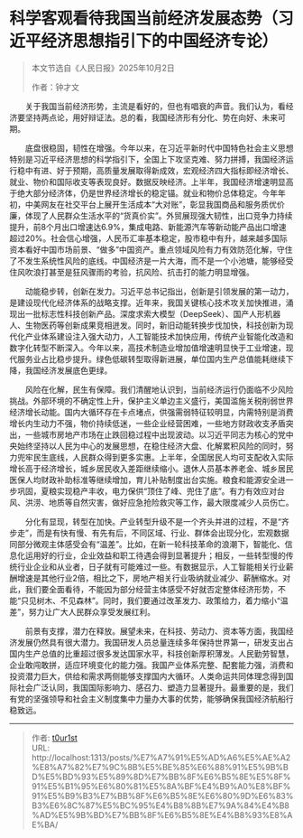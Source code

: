 # 科学客观看待我国当前经济发展态势（习近平经济思想指引下的中国经济专论）


> 本文节选自《人民日报》2025年10月2日
>
> 作者：钟才文

　　关于我国当前经济形势，主流是看好的，但也有唱衰的声音。我们认为，看经济要坚持两点论，用好辩证法。总的看，我国经济形有分化、势在向好、未来可期。

　　底盘很稳固，韧性在增强。今年以来，在习近平新时代中国特色社会主义思想特别是习近平经济思想的科学指引下，全国上下攻坚克难、努力拼搏，我国经济运行稳中有进、好于预期，高质量发展取得新成效，宏观经济四大指标即经济增长、就业、物价和国际收支等表现良好。数据反映经济。上半年，我国经济增速明显高于绝大部分经济体，仍是世界经济增长的稳定锚。就业和物价总体稳定。今年年初，中美网友在社交平台上展开生活成本“大对账”，彰显我国商品和服务质优价廉，体现了人民群众生活水平的“货真价实”。外贸展现强大韧性，出口竞争力持续提升，前8个月出口增速达6.9%，集成电路、新能源汽车等新动能产品出口增速超过20%。社会信心增强，人民币汇率基本稳定，股市稳中有升，越来越多国际资本看好中国市场前景、“做多”中国资产。重点领域风险有力有效防范化解，守住了不发生系统性风险的底线。中国经济是一片大海，而不是一个小池塘，能够经受住风吹浪打甚至是狂风骤雨的考验，抗风险、抗击打的能力明显增强。

　　动能稳步转，创新在发力。习近平总书记指出，创新是引领发展的第一动力，是建设现代化经济体系的战略支撑。近年来，我国关键核心技术攻关加快推进，涌现出一批标志性科技创新产品。深度求索大模型（DeepSeek）、国产人形机器人、生物医药等创新成果竞相迸发。同时，新旧动能转换步伐加快，科技创新为现代化产业体系建设注入强大动力，人工智能技术加快应用，传统产业智能化改造和数字化转型不断深入。今年以来，高技术制造业增加值增速明显快于工业增速，现代服务业占比稳步提升。绿色低碳转型取得新进展，单位国内生产总值能耗继续下降，我国经济发展底色更绿。

　　风险在化解，民生有保障。我们清醒地认识到，当前经济运行仍面临不少风险挑战。外部环境的不确定性上升，保护主义单边主义盛行，美国滥施关税削弱世界经济增长动能。国内大循环存在卡点堵点，供强需弱特征较明显，内需特别是消费增长内生动力不强，物价持续低迷，一些企业经营困难，一些地方财政收支矛盾突出，一些城市房地产市场在止跌回稳过程中出现波动。以习近平同志为核心的党中央始终坚持以人民为中心的发展思想，在稳住经济大盘、化解累积风险的同时，努力兜牢民生底线，人民群众得到更多实惠。上半年，全国居民人均可支配收入实际增长高于经济增长，城乡居民收入差距继续缩小。退休人员基本养老金、城乡居民医保人均财政补助标准等继续增加，育儿补贴制度出台实施。粮食和能源安全进一步巩固，夏粮实现稳产丰收，电力保供“顶住了峰、兜住了底”。有力有效应对台风、洪涝、地质等自然灾害，做好应急抢险救灾等工作，最大限度减少人员伤亡。

　　分化有显现，转型在加快。产业转型升级不是一个齐头并进的过程，不是“齐步走”，而是有快有慢、有先有后，不同区域、行业、群体会出现分化，宏观数据同部分微观主体感受会有“温差”。比如，在新一轮科技革命的浪潮下，智能化、信息化运用好的行业，企业效益和职工待遇会得到显著提升；相反，一些转型慢的传统行业企业和从业者，日子就有可能难过一些。有数据显示，人工智能相关行业薪酬增速是其他行业2倍，相比之下，房地产相关行业吸纳就业减少、薪酬缩水。对此，我们要全面看待，不能因为部分经营主体感受不好就否定整体经济形势，不能“只见树木、不见森林”。同时，我们要通过改革发力、政策给力，着力缩小“温差”，努力让广大人民群众享受发展红利。

　　前景有支撑，潜力在释放。展望未来，在科技、劳动力、资本等方面，我国经济发展仍然具有很大潜力。我国研发人员总量连续多年保持世界第一，研发支出占国内生产总值的比重超过很多发达国家水平，科技创新厚积薄发。人民勤劳智慧，企业敢闯敢拼，适应环境变化的能力强。我国产业体系完整、配套能力强，消费和投资潜力巨大，供给和需求两侧能够支撑国内大循环。人类命运共同体理念得到国际社会广泛认同，我国国际影响力、感召力、塑造力显著提升。最重要的是，我们有党的坚强领导和社会主义制度集中力量办大事的优势，能够确保我国经济航船行稳致远。

---

> 作者: [t0ur1st](https://github.com/tyd2000)  
> URL: http://localhost:1313/posts/%E7%A7%91%E5%AD%A6%E5%AE%A2%E8%A7%82%E7%9C%8B%E5%BE%85%E6%88%91%E5%9B%BD%E5%BD%93%E5%89%8D%E7%BB%8F%E6%B5%8E%E5%8F%91%E5%B1%95%E6%80%81%E5%8A%BF%E4%B9%A0%E8%BF%91%E5%B9%B3%E7%BB%8F%E6%B5%8E%E6%80%9D%E6%83%B3%E6%8C%87%E5%BC%95%E4%B8%8B%E7%9A%84%E4%B8%AD%E5%9B%BD%E7%BB%8F%E6%B5%8E%E4%B8%93%E8%AE%BA/  


